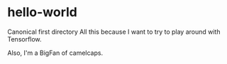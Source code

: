 # hello-world
Canonical first directory
All this because I want to try to play around with Tensorflow.

Also, I'm a BigFan of camelcaps.
